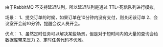由于RabbitMQ 不支持延迟队列，所以延迟队列是通过 TTL+死信队列进行模拟。

场景：
1、提交订单的时候，如果订单在10分钟内没有支付，则关闭该订单
2、会议室开会前10分钟，提醒会议人员开会。

优点：
1、虽然定时任务可以解决某些场景，但是对于短时间内的大量的查询会给数据库带来压力
2、定时任务代码不优雅。